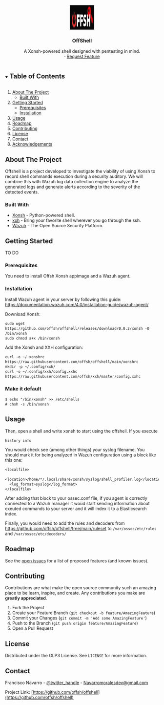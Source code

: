 <!-- PROJECT LOGO -->
<br />
<p align="center">
  <a href="https://github.com/offsh/offshell">
    <img src="images/offsh.png" alt="Logo" width="80" height="80">
  </a>

  <h3 align="center">OffShell</h3>

  <p align="center">
    A Xonsh-powered shell designed with pentesting in mind.
    <br />
  <!--
    <a href="https://github.com/offsh/offshell"><strong>Explore the docs »</strong></a>
    <br />
    <br />
    <a href="https://github.com/offsh/offshell">View Demo</a>
    ·
    <a href="https://github.com/offsh/offshell/issues">Report Bug</a>
-->
    ·
    <a href="https://github.com/offsh/offshell/issues">Request Feature</a>
  </p>
</p>



<!-- TABLE OF CONTENTS -->
<details open="open">
  <summary><h2 style="display: inline-block">Table of Contents</h2></summary>
  <ol>
    <li>
      <a href="#about-the-project">About The Project</a>
      <ul>
        <li><a href="#built-with">Built With</a></li>
      </ul>
    </li>
    <li>
      <a href="#getting-started">Getting Started</a>
      <ul>
        <li><a href="#prerequisites">Prerequisites</a></li>
        <li><a href="#installation">Installation</a></li>
      </ul>
    </li>
    <li><a href="#usage">Usage</a></li>
    <li><a href="#roadmap">Roadmap</a></li>
    <li><a href="#contributing">Contributing</a></li>
    <li><a href="#license">License</a></li>
    <li><a href="#contact">Contact</a></li>
    <li><a href="#acknowledgements">Acknowledgements</a></li>
  </ol>
</details>



<!-- ABOUT THE PROJECT -->
## About The Project
Offshell is a project developed to investigate the viability of using Xonsh to record shell commands execution during a security auditory. We will combine this with Wazuh log data collection engine to analyze the generated logs and generate alerts according to the severity of the detected events.


### Built With

* [Xonsh](https://github.com/xonsh/xonsh) - Python-powered shell.
* [xxh](https://github.com/xxh/xxh) - Bring your favorite shell wherever you go through the ssh.
* [Wazuh](https://github.com/wazuh/wazuh) - The Open Source Security Platform.



<!-- GETTING STARTED -->
## Getting Started

TO DO


### Prerequisites

You need to install Offsh Xonsh appimage and a Wazuh agent.

### Installation

Install Wazuh agent in your server by following this guide: https://documentation.wazuh.com/4.0/installation-guide/wazuh-agent/

Download Xonsh:
```
sudo wget https://github.com/offsh/offshell/releases/download/0.0.2/xonsh -O /bin/xonsh
sudo chmod a+x /bin/xonsh
```
Add the Xonsh and XXH configuration:
```
curl -o ~/.xonshrc https://raw.githubusercontent.com/offsh/offshell/main/xonshrc
mkdir -p ~/.config/xxh/
curl -o ~/.config/xxh/config.xxhc https://raw.githubusercontent.com/offsh/xxh/master/config.xxhc
```

### Make it default

```
$ echo "/bin/xonsh" >> /etc/shells
# chsh -s /bin/xonsh
```


## Usage
Then, open a shell and write xonsh to start using the offshell. If you execute

```
history info
```

You would check see (among other things) your syslog filename. You should mark it for being analyzed in Wazuh configuration using a block like this one:

```
<localfile>
  <location>/home/*/.local/share/xonsh/syslog/shell_profiler.log</location>
  <log_format>syslog</log_format>
</localfile>
```

After adding that block to your ossec.conf file, if you agent is correctly connected to a Wazuh manager it woud start sending information about exeuted commands to your server and it will index it to a Elasticsearch index.

Finally, you would need to add the rules and decoders from https://github.com/offsh/offshell/tree/main/ruleset to `/var/ossec/etc/rules` and `/var/ossec/etc/decoders/`


<!-- ROADMAP -->
## Roadmap

See the [open issues](https://github.com/offsh/offshell/issues) for a list of proposed features (and known issues).



<!-- CONTRIBUTING -->
## Contributing

Contributions are what make the open source community such an amazing place to be learn, inspire, and create. Any contributions you make are **greatly appreciated**.

1. Fork the Project
2. Create your Feature Branch (`git checkout -b feature/AmazingFeature`)
3. Commit your Changes (`git commit -m 'Add some AmazingFeature'`)
4. Push to the Branch (`git push origin feature/AmazingFeature`)
5. Open a Pull Request



<!-- LICENSE -->
## License

Distributed under the GLP3 License. See `LICENSE` for more information.



<!-- CONTACT -->
## Contact

Francisco Navarro - [@twitter_handle](https://twitter.com/fnm121grg) - Navarromoralesdev@gmail.com

Project Link: [https://github.com/offsh/offshell](https://github.com/offsh/offshell)






